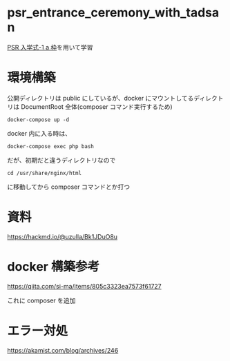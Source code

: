 <!-- @format -->

# psr_entrance_ceremony_with_tadsan

[PSR 入学式-1 a 枠](https://hackmd.io/@uzulla/Bk1JDuO8u)を用いて学習

# 環境構築

公開ディレクトリは public にしているが、docker にマウントしてるディレクトリは DocumentRoot 全体(composer コマンド実行するため)

```
docker-compose up -d
```

docker 内に入る時は、

```
docker-compose exec php bash
```

だが、初期だと違うディレクトリなので

```
cd /usr/share/nginx/html
```

に移動してから composer コマンドとか打つ

# 資料

https://hackmd.io/@uzulla/Bk1JDuO8u

# docker 構築参考

https://qiita.com/si-ma/items/805c3323ea7573f61727

これに composer を追加

# エラー対処

https://akamist.com/blog/archives/246
